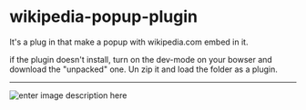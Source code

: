 # wikipedia-popup-plugin
 It's a plug in that make a popup with wikipedia.com embed in it.
 
 if the plugin doesn't install, turn on the dev-mode on your bowser and download the "unpacked" one. Un zip it and load the folder as a plugin.
 
---
![enter image description here](https://i.imgur.com/QAWjt0j.png)
